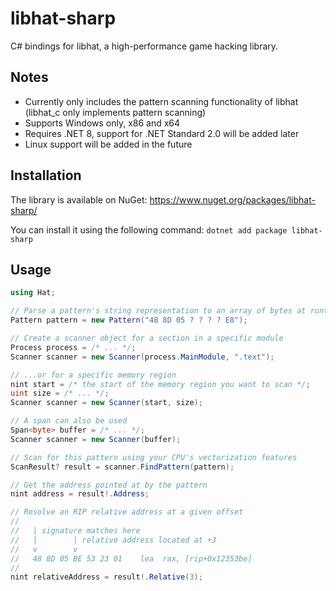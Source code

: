 # libhat-sharp
C# bindings for libhat, a high-performance game hacking library.

## Notes
- Currently only includes the pattern scanning functionality of libhat (libhat_c only implements pattern scanning)
- Supports Windows only, x86 and x64
- Requires .NET 8, support for .NET Standard 2.0 will be added later
- Linux support will be added in the future

## Installation
The library is available on NuGet: https://www.nuget.org/packages/libhat-sharp/

You can install it using the following command:
`dotnet add package libhat-sharp`

## Usage
```csharp
using Hat;

// Parse a pattern's string representation to an array of bytes at runtime
Pattern pattern = new Pattern("48 8D 05 ? ? ? ? E8");

// Create a scanner object for a section in a specific module
Process process = /* ... */;
Scanner scanner = new Scanner(process.MainModule, ".text");

// ...or for a specific memory region
nint start = /* the start of the memory region you want to scan */;
uint size = /* ... */;
Scanner scanner = new Scanner(start, size);

// A span can also be used
Span<byte> buffer = /* ... */;
Scanner scanner = new Scanner(buffer);

// Scan for this pattern using your CPU's vectorization features
ScanResult? result = scanner.FindPattern(pattern);

// Get the address pointed at by the pattern
nint address = result!.Address;

// Resolve an RIP relative address at a given offset
// 
//   | signature matches here
//   |        | relative address located at +3
//   v        v
//   48 8D 05 BE 53 23 01    lea  rax, [rip+0x12353be]
//
nint relativeAddress = result!.Relative(3);
```

